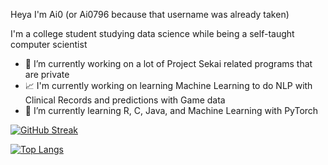 Heya I'm Ai0 (or Ai0796 because that username was already taken)

I'm a college student studying data science while being a self-taught computer scientist

- 🔭 I’m currently working on a lot of Project Sekai related programs that are private
- 📈 I'm currently working on learning Machine Learning to do NLP with Clinical Records and predictions with Game data
- 🌱 I’m currently learning R, C, Java, and Machine Learning with PyTorch

[![GitHub Streak](http://github-readme-streak-stats.herokuapp.com?user=Ai0796&theme=dark&background=000000)](https://git.io/streak-stats)

[![Top Langs](https://github-readme-stats.vercel.app/api/top-langs/?username=Ai0796&theme=dark&background=000000)](https://github.com/anuraghazra/github-readme-stats)



<!--
**Ai0796/Ai0796** is a ✨ _special_ ✨ repository because its `README.md` (this file) appears on your GitHub profile.

Here are some ideas to get you started:

- 🔭 I’m currently working on ...
- 🌱 I’m currently learning ...
- 👯 I’m looking to collaborate on ...
- 🤔 I’m looking for help with ...
- 💬 Ask me about ...
- 📫 How to reach me: ...
- 😄 Pronouns: ...
- ⚡ Fun fact: ...
-->
